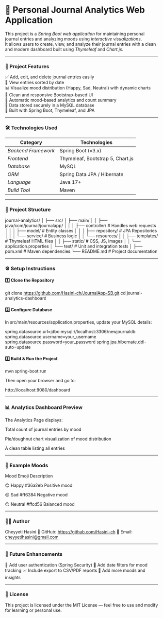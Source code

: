 # 🧠 Personal Journal Analytics Web Application
This project is a *Spring Boot web application* for maintaining personal journal entries and analyzing moods using *interactive visualizations*.  
It allows users to create, view, and analyze their journal entries with a clean and modern dashboard built using *Thymeleaf* and *Chart.js*.

---

### 🚀 Project Features

✅ Add, edit, and delete journal entries easily  
📅 View entries sorted by date  
📊 Visualize mood distribution (Happy, Sad, Neutral) with dynamic charts  
🎨 Clean and responsive Bootstrap-based UI  
🧮 Automatic mood-based analytics and count summary  
💾 Data stored securely in a MySQL database  
🧰 Built with Spring Boot, Thymeleaf, and JPA

---

### 🛠 Technologies Used

| Category | Technologies |
|-----------|--------------|
| *Backend Framework* | Spring Boot (v3.x) |
| *Frontend* | Thymeleaf, Bootstrap 5, Chart.js |
| *Database* | MySQL |
| *ORM* | Spring Data JPA / Hibernate |
| *Language* | Java 17+ |
| *Build Tool* | Maven |

---

### 📁 Project Structure

journal-analytics/
│
├── src/
│   ├── main/
│   │   ├── java/com/journal/journalapp/
│   │   │   ├── controller/        # Handles web requests
│   │   │   ├── model/             # Entity classes
│   │   │   ├── repository/        # JPA Repositories
│   │   │   └── service/           # Business logic
│   │   └── resources/
│   │       ├── templates/         # Thymeleaf HTML files
│   │       ├── static/            # CSS, JS, images
│   │       └── application.properties
│   └── test/                      # Unit and integration tests
│
├── pom.xml                        # Maven dependencies
└── README.md                      # Project documentation

---

### ⚙ Setup Instructions

#### 1️⃣ Clone the Repository

git clone https://github.com/Hasini-ch/JournalApp-SB.git
cd journal-analytics-dashboard

#### 2️⃣ Configure Database

In src/main/resources/application.properties, update your MySQL details:

spring.datasource.url=jdbc:mysql://localhost:3306/newjournaldb
spring.datasource.username=your_username
spring.datasource.password=your_password
spring.jpa.hibernate.ddl-auto=update

#### 3️⃣ Build & Run the Project

mvn spring-boot:run

Then open your browser and go to:

http://localhost:8080/dashboard


---

### 📊 Analytics Dashboard Preview

The Analytics Page displays:

Total count of journal entries by mood

Pie/doughnut chart visualization of mood distribution

A clean table listing all entries



---

### 🌟 Example Moods

Mood	Emoji	Description

😊 Happy	#36a2eb	Positive mood

😢 Sad	#ff6384	Negative mood

😐 Neutral	#ffcd56	Balanced mood

---

### 👨‍💻 Author

Cheyyeti Hasini
🔗 GitHub: https://github.com/Hasini-ch
📧 Email: cheyyetihasini@gmail.com

---

### 🧩 Future Enhancements

🚀 Add user authentication (Spring Security)
📅 Add date filters for mood tracking
📈 Include export to CSV/PDF reports
🌈 Add more moods and insights


---

### 🪪 License

This project is licensed under the MIT License — feel free to use and modify for learning or personal use.
